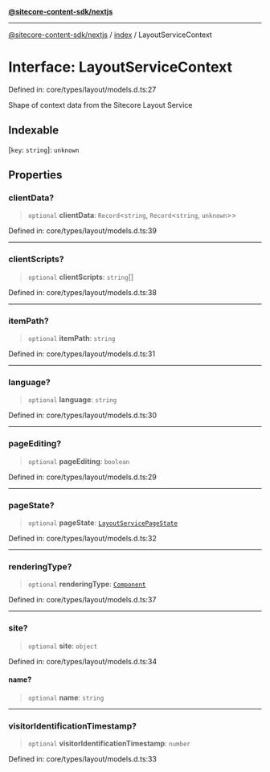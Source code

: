 [**@sitecore-content-sdk/nextjs**](../../README.md)

***

[@sitecore-content-sdk/nextjs](../../README.md) / [index](../README.md) / LayoutServiceContext

# Interface: LayoutServiceContext

Defined in: core/types/layout/models.d.ts:27

Shape of context data from the Sitecore Layout Service

## Indexable

\[`key`: `string`\]: `unknown`

## Properties

### clientData?

> `optional` **clientData**: `Record`\<`string`, `Record`\<`string`, `unknown`\>\>

Defined in: core/types/layout/models.d.ts:39

***

### clientScripts?

> `optional` **clientScripts**: `string`[]

Defined in: core/types/layout/models.d.ts:38

***

### itemPath?

> `optional` **itemPath**: `string`

Defined in: core/types/layout/models.d.ts:31

***

### language?

> `optional` **language**: `string`

Defined in: core/types/layout/models.d.ts:30

***

### pageEditing?

> `optional` **pageEditing**: `boolean`

Defined in: core/types/layout/models.d.ts:29

***

### pageState?

> `optional` **pageState**: [`LayoutServicePageState`](../enumerations/LayoutServicePageState.md)

Defined in: core/types/layout/models.d.ts:32

***

### renderingType?

> `optional` **renderingType**: [`Component`](../../editing/enumerations/RenderingType.md#component)

Defined in: core/types/layout/models.d.ts:37

***

### site?

> `optional` **site**: `object`

Defined in: core/types/layout/models.d.ts:34

#### name?

> `optional` **name**: `string`

***

### visitorIdentificationTimestamp?

> `optional` **visitorIdentificationTimestamp**: `number`

Defined in: core/types/layout/models.d.ts:33
